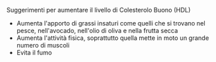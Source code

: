 Suggerimenti per aumentare il livello di Colesterolo Buono (HDL)

- Aumenta l'apporto di grassi insaturi come quelli che si trovano nel pesce, nell'avocado, nell'olio di oliva e nella frutta secca
- Aumenta l'attività fisica, soprattutto quella mette in moto un grande numero di muscoli
- Evita il fumo
